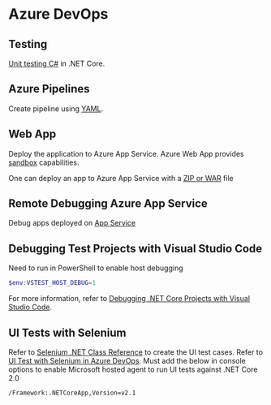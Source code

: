 # Azure DevOps
## Testing
[Unit testing C#](https://docs.microsoft.com/en-us/dotnet/core/testing/unit-testing-with-mstest) in .NET Core.

## Azure Pipelines
Create pipeline using [YAML](https://docs.microsoft.com/en-us/azure/devops/pipelines/languages/dotnet-core?view=vsts&tabs=yaml).

## Web App
Deploy the application to Azure App Service. Azure Web App provides [sandbox](https://github.com/projectkudu/kudu/wiki/Azure-Web-App-sandbox) capabilities.

One can deploy an app to Azure App Service with a [ZIP or WAR](https://docs.microsoft.com/en-us/azure/app-service/deploy-zip) file

## Remote Debugging Azure App Service 
Debug apps deployed on [App Service](https://blogs.msdn.microsoft.com/premier_developer/2018/06/18/remote-debugging-azure-app-services/)

## Debugging Test Projects with Visual Studio Code
Need to run in PowerShell to enable host debugging
```powershell
$env:VSTEST_HOST_DEBUG=1
```
For more information, refer to [Debugging .NET Core Projects with Visual Studio Code](https://medium.com/@mikezrimsek/debugging-dotnet-core-projects-with-visual-studio-code-ff0ab66ecc70).

## UI Tests with Selenium
Refer to [Selenium .NET Class Reference](https://seleniumhq.github.io/selenium/docs/api/dotnet/) to create the UI test cases.
Refer to [UI Test with Selenium in Azure DevOps](https://docs.microsoft.com/en-us/azure/devops/pipelines/test/continuous-test-selenium?view=vsts).
Must add the below in console options to enable Microsoft hosted agent to run UI tests against .NET Core 2.0
```console
/Framework:.NETCoreApp,Version=v2.1
```